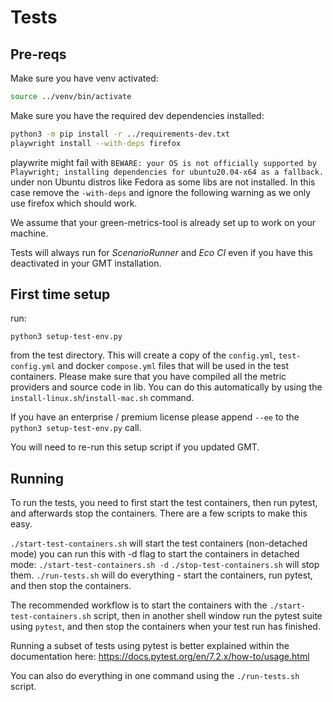 # Tests

## Pre-reqs

Make sure you have venv activated:

```bash
source ../venv/bin/activate
```

Make sure you have the required dev dependencies installed:

```bash
python3 -m pip install -r ../requirements-dev.txt
playwright install --with-deps firefox
```

playwrite might fail with `BEWARE: your OS is not officially supported by Playwright; installing dependencies for ubuntu20.04-x64 as a fallback.
` under non Ubuntu distros like Fedora as some libs are not installed. In this case remove the `-with-deps` and ignore the following warning as we only use firefox which should work.

We assume that your green-metrics-tool is already set up to work on your machine.

Tests will always run for *ScenarioRunner* and *Eco CI* even if you have this deactivated in your GMT installation.

## First time setup

run:

`python3 setup-test-env.py`

from the test directory. This will create a copy of the `config.yml`, `test-config.yml` and docker `compose.yml` files that will be used in
the test containers. Please make sure that you have compiled all the metric providers and source code in lib. You can do
this automatically by using the `install-linux.sh`/`install-mac.sh` command.

If you have an enterprise / premium license please append `--ee` to the `python3 setup-test-env.py` call.

You will need to re-run this setup script if you updated GMT.

## Running

To run the tests, you need to first start the test containers, then run pytest, and afterwards stop the containers.
There are a few scripts to make this easy.

`./start-test-containers.sh` will start the test containers (non-detached mode)
    you can run this with -d flag to start the containers in detached mode:
    `./start-test-containers.sh -d`
`./stop-test-containers.sh` will stop them.
`./run-tests.sh` will do everything - start the containers, run pytest, and then stop the containers.

The recommended workflow is to start the containers with the `./start-test-containers.sh` script, then in another shell
window run the pytest suite using `pytest`, and then stop the containers when your test run has finished.

Running a subset of tests using pytest is better explained within the documentation here:
 https://docs.pytest.org/en/7.2.x/how-to/usage.html

You can also do everything in one command using the `./run-tests.sh` script.

